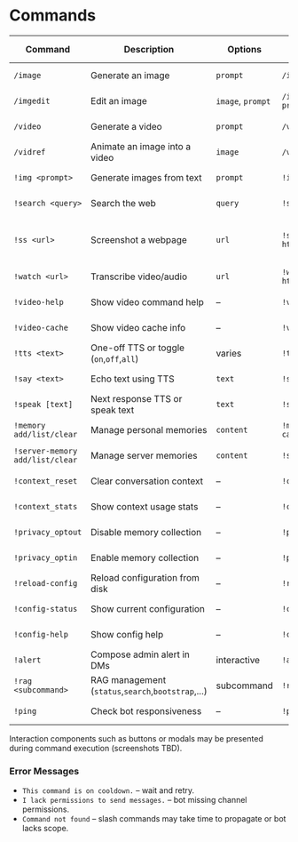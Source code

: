 # Commands

| Command | Description | Options | Example | Required Perms | Cooldown | Notes |
| ------- | ----------- | ------- | ------- | -------------- | -------- | ----- |
| `/image` | Generate an image | `prompt` | `/image prompt:cat` | Send Messages | 5s | Requires vision provider |
| `/imgedit` | Edit an image | `image`, `prompt` | `/imgedit image:1 prompt:hat` | Send Messages | 5s | |
| `/video` | Generate a video | `prompt` | `/video prompt:waves` | Send Messages | 10s | |
| `/vidref` | Animate an image into a video | `image` | `/vidref image:1` | Send Messages | 10s | |
| `!img <prompt>` | Generate images from text | `prompt` | `!img sunset` | Send Messages | 5s | alias `!image` |
| `!search <query>` | Search the web | `query` | `!search docs` | Send Messages | 3s | |
| `!ss <url>` | Screenshot a webpage | `url` | `!ss https://example.com` | Send Messages, Attach Files | 3s | Requires Playwright |
| `!watch <url>` | Transcribe video/audio | `url` | `!watch https://youtu.be/...` | Send Messages | 10s | aliases `!transcribe`,`!listen` |
| `!video-help` | Show video command help | – | `!video-help` | Send Messages | 0 | alias `!watch-help` |
| `!video-cache` | Show video cache info | – | `!video-cache` | Manage Guild | 0 | admin |
| `!tts <text>` | One-off TTS or toggle (`on`,`off`,`all`) | varies | `!tts hello` | Send Messages | 5s | group command |
| `!say <text>` | Echo text using TTS | `text` | `!say hi` | Send Messages | 5s | |
| `!speak [text]` | Next response TTS or speak text | `text` | `!speak hello` | Send Messages | 5s | |
| `!memory add/list/clear` | Manage personal memories | `content` | `!memory add likes cats` | Send Messages | 3s | |
| `!server-memory add/list/clear` | Manage server memories | `content` | `!server-memory list` | Manage Guild | 3s | admin |
| `!context_reset` | Clear conversation context | – | `!context_reset` | Send Messages | 3s | |
| `!context_stats` | Show context usage stats | – | `!context_stats` | Send Messages | 3s | |
| `!privacy_optout` | Disable memory collection | – | `!privacy_optout` | Send Messages | 0 | |
| `!privacy_optin` | Enable memory collection | – | `!privacy_optin` | Send Messages | 0 | |
| `!reload-config` | Reload configuration from disk | – | `!reload-config` | Manage Guild | 0 | admin |
| `!config-status` | Show current configuration | – | `!config-status` | Manage Guild | 0 | admin |
| `!config-help` | Show config help | – | `!config-help` | Manage Guild | 0 | admin |
| `!alert` | Compose admin alert in DMs | interactive | `!alert` | Admin | 0 | DM only |
| `!rag <subcommand>` | RAG management (`status`,`search`,`bootstrap`,...) | subcommand | `!rag status` | Admin | varies | admin |
| `!ping` | Check bot responsiveness | – | `!ping` | Send Messages | 0 | diagnostic |

Interaction components such as buttons or modals may be presented during command execution (screenshots TBD).

### Error Messages
- `This command is on cooldown.` – wait and retry.
- `I lack permissions to send messages.` – bot missing channel permissions.
- `Command not found` – slash commands may take time to propagate or bot lacks scope.
